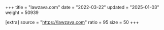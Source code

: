 +++
title = "lawzava.com"
date = "2022-03-22"
updated = "2025-01-03"
weight = 50939

[extra]
source = "https://lawzava.com"
ratio = 95
size = 50
+++
